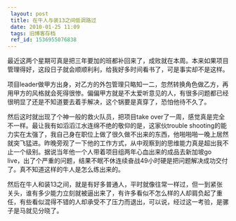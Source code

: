 ```yaml
---
 layout: post
 title: 在牛人与装13之间低调路过
 date: 2010-01-25 11:09
 tags: 旧博客存档
 ref_id: 1536955076838
---
```

最近这两个星期可真是把三年要加的班都补回来了，成败就在本周。本来如果项目管理得好，这段日子就会顺顺利利，给我好多时间看书了，可是事实却不是这样。

项目leader做甲方出身，对乙方的外包管理只略知一二，忽然转换角色做乙方，再用甲方的风格就会死得很惨。偏偏甲方就是不太爱听意见的人，有很多问题都已经很明显了还是不知道要去着手解决，这个锅要是真穿了，恐怕他待不久了。

然后这时就出现了个神一般的救火队员，把项目take over了一周，感觉真是完全不一样。最让我有如滔滔江水连绵不绝的敬仰的是，这家伙trouble
shooting的能力实在太强了，我自己身在职位上做了很久做不出来的东西，他啪啪啪一晚上居然就突飞猛进。昨晚旁观了一下他的工作方式，从中观察到的思维能力真是超出我不止一个级别。据说当年他一个人带着项目组两年心血出来的成品去新加坡go
live，出了个严重的问题，结果不眠不休连续奋战49小时硬是把问题解决成功交付了。真不知道这样的牛人是怎么练出来的。

然后在牛人和装13之间，就是有好多普通人，平时就像往常一样过，但一到紧张关头，谁有多少能力立刻就被逼出来了，有许多看似不怎么样的人却肩负起了重任，有些看似混得不错的人却承受不了压力而退出，可以说，经过这一考验，是骡子是马就见分晓了。

